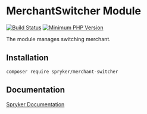 # MerchantSwitcher Module
[![Build Status](https://travis-ci.org/spryker/merchant-switcher.svg)](https://travis-ci.org/spryker/merchant-switcher)
[![Minimum PHP Version](https://img.shields.io/badge/php-%3E%3D%207.2-8892BF.svg)](https://php.net/)

The module manages switching merchant.

## Installation

```
composer require spryker/merchant-switcher
```

## Documentation

[Spryker Documentation](https://academy.spryker.com/developing_with_spryker/module_guide/modules.html)
